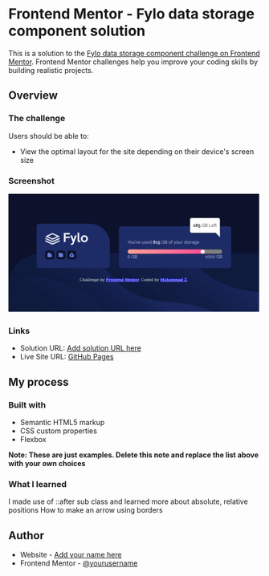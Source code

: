 # Frontend Mentor - Fylo data storage component solution

This is a solution to the [Fylo data storage component challenge on Frontend Mentor](https://www.frontendmentor.io/challenges/fylo-data-storage-component-1dZPRbV5n). Frontend Mentor challenges help you improve your coding skills by building realistic projects. 


## Overview

### The challenge

Users should be able to:

- View the optimal layout for the site depending on their device's screen size

### Screenshot

![](./screenshot.png)

### Links

- Solution URL: [Add solution URL here](https://www.frontendmentor.io/solutions/fylo-storage-component-using-vanilla-css-flexbox-after-JSvaPdC7CM)
- Live Site URL: [GitHub Pages](https://muhammad-z.github.io/frontend-mentor-challenges/fylo-data-storage-component-main)

## My process

### Built with

- Semantic HTML5 markup
- CSS custom properties
- Flexbox

**Note: These are just examples. Delete this note and replace the list above with your own choices**

### What I learned

I made use of ::after sub class and learned more about absolute, relative positions
How to make an arrow using borders


## Author

- Website - [Add your name here](https://muhammad-z.github.io/)
- Frontend Mentor - [@yourusername](https://www.frontendmentor.io/profile/Muhammad-Z)

